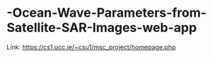 # -Ocean-Wave-Parameters-from-Satellite-SAR-Images-web-app
Link: https://cs1.ucc.ie/~csu1/msc_project/homepage.php
